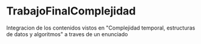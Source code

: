 # TrabajoFinalComplejidad
Integracion de los contenidos vistos en "Complejidad temporal, estructuras de datos y algoritmos" a traves de un enunciado
